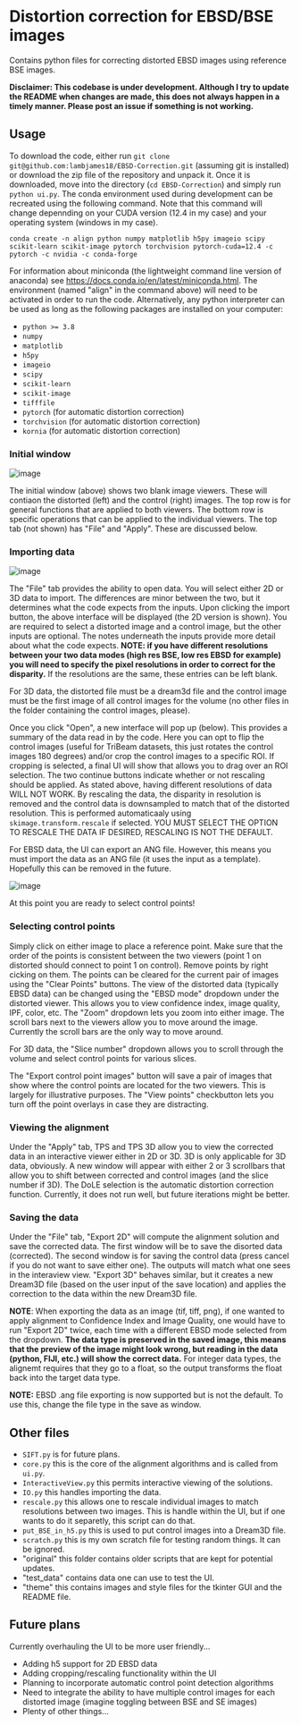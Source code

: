 # Distortion correction for EBSD/BSE images

Contains python files for correcting distorted EBSD images using reference BSE images.

**Disclaimer: This codebase is under development. Although I try to update the README when changes are made, this does not always happen in a timely manner. Please post an issue if something is not working.**


## Usage

To download the code, either run `git clone git@github.com:lambjames18/EBSD-Correction.git` (assuming git is installed) or download the zip file of the repository and unpack it. Once it is downloaded, move into the directory (`cd EBSD-Correction`) and simply run `python ui.py`. The conda environment used during development can be recreated using the following command. Note that this command will change depennding on your CUDA version (12.4 in my case) and your operating system (windows in my case).

`conda create -n align python numpy matplotlib h5py imageio scipy scikit-learn scikit-image pytorch torchvision pytorch-cuda=12.4 -c pytorch -c nvidia -c conda-forge`

For information about miniconda (the lightweight command line version of anaconda) see https://docs.conda.io/en/latest/miniconda.html. The environment (named "align" in the command above) will need to be activated in order to run the code. Alternatively, any python interpreter can be used as long as the following packages are installed on your computer:

- `python >= 3.8`
- `numpy`
- `matplotlib`
- `h5py`
- `imageio`
- `scipy`
- `scikit-learn`
- `scikit-image`
- `tifffile`
- `pytorch` (for automatic distortion correction)
- `torchvision` (for automatic distortion correction)
- `kornia` (for automatic distortion correction)

### Initial window

![image](./theme/UI-Landing.png "GUI")

The initial window (above) shows two blank image viewers. These will contiaon the distorted (left) and the control (right) images. The top row is for general functions that are applied to both viewers. The bottom row is specific operations that can be applied to the individual viewers. The top tab (not shown) has "File" and "Apply". These are discussed below.

### Importing data

![image](./theme/Import-Data.png "GUI")

The "File" tab provides the ability to open data. You will select either 2D or 3D data to import. The differences are minor between the two, but it determines what the code expects from the inputs. Upon clicking the import button, the above interface will be displayed (the 2D version is shown). You are required to select a distorted image and a control image, but the other inputs are optional. The notes underneath the inputs provide more detail about what the code expects. **NOTE: if you have different resolutions between your two data modes (high res BSE, low res EBSD for example) you will need to specify the pixel resolutions in order to correct for the disparity.** If the resolutions are the same, these entries can be left blank.

For 3D data, the distorted file must be a dream3d file and the control image must be the first image of all control images for the volume (no other files in the folder containing the control images, please).

Once you click "Open", a new interface will pop up (below). This provides a summary of the data read in by the code. Here you can opt to flip the control images (useful for TriBeam datasets, this just rotates the control images 180 degrees) and/or crop the control images to a specific ROI. If cropping is selected, a final UI will show that allows you to drag over an ROI selection. The two continue buttons indicate whether or not rescaling should be applied. As stated above, having different resolutions of data WILL NOT WORK. By rescaling the data, the disparity in resolution is removed and the control data is downsampled to match that of the distorted resolution. This is performed automaticaaly using `skimage.transform.rescale` if selected. YOU MUST SELECT THE OPTION TO RESCALE THE DATA IF DESIRED, RESCALING IS NOT THE DEFAULT.

For EBSD data, the UI can export an ANG file. However, this means you must import the data as an ANG file (it uses the input as a template). Hopefully this can be removed in the future.

![image](./theme/Data-Prep.png "GUI")

At this point you are ready to select control points!

### Selecting control points

Simply click on either image to place a reference point. Make sure that the order of the points is consistent between the two viewers (point 1 on distorted should connect to point 1 on control). Remove points by right cicking on them. The points can be cleared for the current pair of images using the "Clear Points" buttons. The view of the distorted data (typically EBSD data) can be changed using the "EBSD mode" dropdown under the distorted viewer. This allows you to view confidence index, image quality, IPF, color, etc.  The "Zoom" dropdown lets you zoom into either image. The scroll bars next to the viewers allow you to move around the image. Currently the scroll bars are the only way to move around.

For 3D data, the "Slice number" dropdown allows you to scroll through the volume and select control points for various slices.

The "Export control point images" button will save a pair of images that show where the control points are located for the two viewers. This is largely for illustrative purposes. The "View points" checkbutton lets you turn off the point overlays in case they are distracting.

### Viewing the alignment

Under the "Apply" tab, TPS and TPS 3D allow you to view the corrected data in an interactive viewer either in 2D or 3D. 3D is only applicable for 3D data, obviously. A new window will appear with either 2 or 3 scrollbars that allow you to shift between corrected and control images (and the slice number if 3D). The DoLE selection is the automatic distortion correction function. Currently, it does not run well, but future iterations might be better.

### Saving the data

Under the "File" tab, "Export 2D" will compute the alignment solution and save the corrected data. The first window will be to save the disorted data (corrected). The second window is for saving the control data (press cancel if you do not want to save either one). The outputs will match what one sees in the interaview view. "Export 3D" behaves similar, but it creates a new Dream3D file (based on the user input of the save location) and applies the correction to the data within the new Dream3D file.

**NOTE**: When exporting the data as an image (tif, tiff, png), if one wanted to apply alignment to Confidence Index and Image Quality, one would have to run "Export 2D" twice, each time with a different EBSD mode selected from the dropdown. **The data type is preserved in the saved image, this means that the preview of the image might look wrong, but reading in the data (python, FIJI, etc.) will show the correct data.** For integer data types, the alignemt requires that they go to a float, so the output transforms the float back into the target data type.

**NOTE:** EBSD .ang file exporting is now supported but is not the default. To use this, change the file type in the save as window.


## Other files

- `SIFT.py` is for future plans.
- `core.py` this is the core of the alignment algorithms and is called from `ui.py`.
- `InteractiveView.py` this permits interactive viewing of the solutions.
- `IO.py` this handles importing the data.
- `rescale.py` this allows one to rescale individual images to match resolutions between two images. This is handle within the UI, but if one wants to do it separetly, this script can do that.
- `put_BSE_in_h5.py` this is used to put control images into a Dream3D file.
- `scratch.py` this is my own scratch file for testing random things. It can be ignored.
- "original" this folder contains older scripts that are kept for potential updates.
- "test_data" contains data one can use to test the UI.
- "theme" this contains images and style files for the tkinter GUI and the README file.

## Future plans

Currently overhauling the UI to be more user friendly...

- Adding h5 support for 2D EBSD data
- Adding cropping/rescaling functionality within the UI
- Planning to incorporate automatic control point detection algorithms
- Need to integrate the ability to have multiple control images for each distorted image (imagine toggling between BSE and SE images)
- Plenty of other things...
